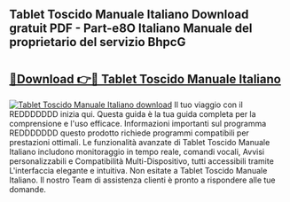 ## Tablet Toscido Manuale Italiano Download gratuit PDF - Part-e8O Italiano Manuale del proprietario del servizio BhpcG

# <h2><a href="http://dfg16u9.blite.top/?on=Tablet+Toscido+Manuale+Italiano">🔗Download 👉🔴 Tablet Toscido Manuale Italiano</a></h2>

[![Tablet Toscido Manuale Italiano download](https://i.imgur.com/lujVjoI.png)](http://dfg16u9.blite.top/?on=Tablet+Toscido+Manuale+Italiano)
Il tuo viaggio con il REDDDDDDD inizia qui. Questa guida è la tua guida completa per la comprensione e l'uso efficace. Informazioni importanti sul programma REDDDDDDD questo prodotto richiede programmi compatibili per prestazioni ottimali. Le funzionalità avanzate di Tablet Toscido Manuale Italiano includono monitoraggio in tempo reale, comandi vocali, Avvisi personalizzabili e Compatibilità Multi-Dispositivo, tutti accessibili tramite L'interfaccia elegante e intuitiva. Non esitate a Tablet Toscido Manuale Italiano. Il nostro Team di assistenza clienti è pronto a rispondere alle tue domande.
